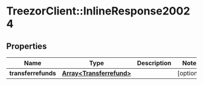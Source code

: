 # TreezorClient::InlineResponse20024

## Properties
Name | Type | Description | Notes
------------ | ------------- | ------------- | -------------
**transferrefunds** | [**Array&lt;Transferrefund&gt;**](Transferrefund.md) |  | [optional] 


